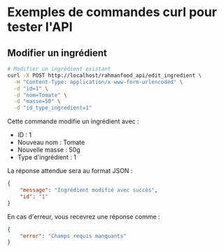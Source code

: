 # Exemples de commandes curl pour tester l'API

## Modifier un ingrédient

```bash
# Modifier un ingrédient existant
curl -X POST http://localhost/rahmanfood_api/edit_ingredient \
  -H "Content-Type: application/x-www-form-urlencoded" \
  -d "id=1" \
  -d "nom=Tomate" \
  -d "masse=50" \
  -d "id_type_ingredient=1"
```

Cette commande modifie un ingrédient avec :
- ID : 1
- Nouveau nom : Tomate
- Nouvelle masse : 50g
- Type d'ingrédient : 1

La réponse attendue sera au format JSON :
```json
{
    "message": "Ingrédient modifié avec succès",
    "id": "1"
}
```

En cas d'erreur, vous recevrez une réponse comme :
```json
{
    "error": "Champs requis manquants"
}
```